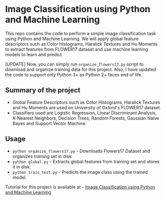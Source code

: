 # Image Classification using Python and Machine Learning

This repo contains the code to perform a simple image classification task using Python and Machine Learning. We will apply global feature descriptors such as Color Histograms, Haralick Textures and Hu Moments to extract features from FLOWER17 dataset and use machine learning models to learn and predict.

[UPDATE]
Now, you can simply run `organize_flowers17.py` script to download and organize training data for this project. Also, I have updated the code to support only Python 3+ as Python 2+ faces end of life.

## Summary of the project
* Global Feature Descriptors such as Color Histograms, Haralick Textures and Hu Moments are used on University of Oxford's FLOWER17 dataset.
* Classifiers used are Logistic Regression, Linear Discriminant Analysis, K-Nearest Neighbors, Decision Trees, Random Forests, Gaussian Naive Bayes and Support Vector Machine.

## Usage 

* `python organize_flowers17.py` - Downloads Flowers17 Dataset and organizes training set in disk.
* `python global.py` - Extracts global features from training set and stores it in disk.
* `python train_test.py` - Predicts the image class using the trained model.

Tutorial for this project is available at - [Image Classification using Python and Machine Learning](https://gogul09.github.io/software/image-classification-python)
